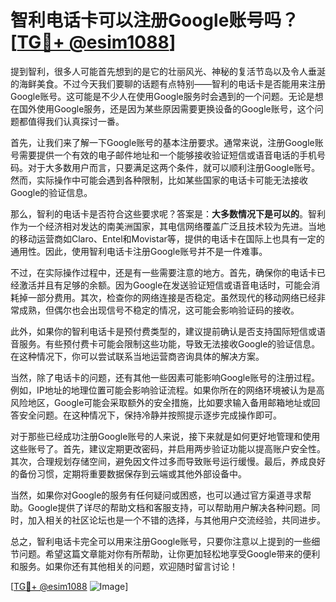 # 智利电话卡可以注册Google账号吗？[[TG💪+ @esim1088](https://t.me/s/esim1088)]

提到智利，很多人可能首先想到的是它的壮丽风光、神秘的复活节岛以及令人垂涎的海鲜美食。不过今天我们要聊的话题有点特别——智利的电话卡是否能用来注册Google账号。这可能是不少人在使用Google服务时会遇到的一个问题。无论是想在国外使用Google服务，还是因为某些原因需要更换设备的Google账号，这个问题都值得我们认真探讨一番。

首先，让我们来了解一下Google账号的基本注册要求。通常来说，注册Google账号需要提供一个有效的电子邮件地址和一个能够接收验证短信或语音电话的手机号码。对于大多数用户而言，只要满足这两个条件，就可以顺利注册Google账号。然而，实际操作中可能会遇到各种限制，比如某些国家的电话卡可能无法接收Google的验证信息。

那么，智利的电话卡是否符合这些要求呢？答案是：**大多数情况下是可以的**。智利作为一个经济相对发达的南美洲国家，其电信网络覆盖广泛且技术较为先进。当地的移动运营商如Claro、Entel和Movistar等，提供的电话卡在国际上也具有一定的通用性。因此，使用智利电话卡注册Google账号并不是一件难事。

不过，在实际操作过程中，还是有一些需要注意的地方。首先，确保你的电话卡已经激活并且有足够的余额。因为Google在发送验证短信或语音电话时，可能会消耗掉一部分费用。其次，检查你的网络连接是否稳定。虽然现代的移动网络已经非常成熟，但偶尔也会出现信号不稳定的情况，这可能会影响验证码的接收。

此外，如果你的智利电话卡是预付费类型的，建议提前确认是否支持国际短信或语音服务。有些预付费卡可能会限制这些功能，导致无法接收Google的验证信息。在这种情况下，你可以尝试联系当地运营商咨询具体的解决方案。

当然，除了电话卡的问题，还有其他一些因素可能影响Google账号的注册过程。例如，IP地址的地理位置可能会影响验证流程。如果你所在的网络环境被认为是高风险地区，Google可能会采取额外的安全措施，比如要求输入备用邮箱地址或回答安全问题。在这种情况下，保持冷静并按照提示逐步完成操作即可。

对于那些已经成功注册Google账号的人来说，接下来就是如何更好地管理和使用这些账号了。首先，建议定期更改密码，并启用两步验证功能以提高账户安全性。其次，合理规划存储空间，避免因文件过多而导致账号运行缓慢。最后，养成良好的备份习惯，定期将重要数据保存到云端或其他外部设备中。

当然，如果你对Google的服务有任何疑问或困惑，也可以通过官方渠道寻求帮助。Google提供了详尽的帮助文档和客服支持，可以帮助用户解决各种问题。同时，加入相关的社区论坛也是一个不错的选择，与其他用户交流经验，共同进步。

总之，智利电话卡完全可以用来注册Google账号，只要你注意以上提到的一些细节问题。希望这篇文章能对你有所帮助，让你更加轻松地享受Google带来的便利和服务。如果你还有其他相关的问题，欢迎随时留言讨论！

[[TG💪+ @esim1088](https://t.me/s/esim1088) ![Image](https://i.postimg.cc/4NQfJmqS/Snipaste-2025-05-13-00-14-12.png)]
